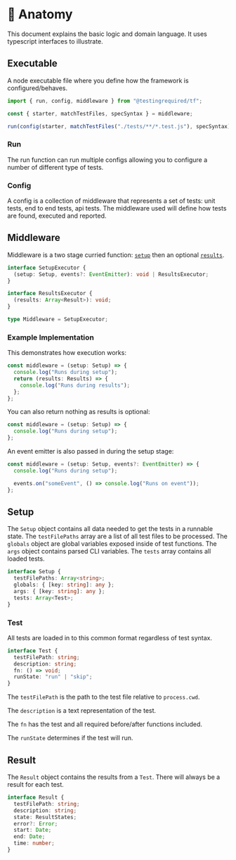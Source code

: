 # 🧬 Anatomy

This document explains the basic logic and domain language. It uses typescript interfaces to illustrate.

## Executable

A node executable file where you define how the framework is configured/behaves.

```javascript
import { run, config, middleware } from "@testingrequired/tf";

const { starter, matchTestFiles, specSyntax } = middleware;

run(config(starter, matchTestFiles("./tests/**/*.test.js"), specSyntax));
```

### Run

The run function can run multiple configs allowing you to configure a number of different type of tests.

### Config

A config is a collection of middleware that represents a set of tests: unit tests, end to end tests, api tests. The middleware used will define how tests are found, executed and reported.

## Middleware

Middleware is a two stage curried function: [`setup`](#setup) then an optional [`results`](#results).

```typescript
interface SetupExecutor {
  (setup: Setup, events?: EventEmitter): void | ResultsExecutor;
}

interface ResultsExecutor {
  (results: Array<Result>): void;
}

type Middleware = SetupExecutor;
```

### Example Implementation

This demonstrates how execution works:

```typescript
const middleware = (setup: Setup) => {
  console.log("Runs during setup");
  return (results: Results) => {
    console.log("Runs during results");
  };
};
```

You can also return nothing as results is optional:

```typescript
const middleware = (setup: Setup) => {
  console.log("Runs during setup");
};
```

An event emitter is also passed in during the setup stage:

```typescript
const middleware = (setup: Setup, events?: EventEmitter) => {
  console.log("Runs during setup");

  events.on("someEvent", () => console.log("Runs on event"));
};
```

## Setup

The `Setup` object contains all data needed to get the tests in a runnable state. The `testFilePaths` array are a list of all test files to be processed. The `globals` object are global variables exposed inside of test functions. The `args` object contains parsed CLI variables. The `tests` array contains all loaded tests.

```typescript
interface Setup {
  testFilePaths: Array<string>;
  globals: { [key: string]: any };
  args: { [key: string]: any };
  tests: Array<Test>;
}
```

### Test

All tests are loaded in to this common format regardless of test syntax.

```typescript
interface Test {
  testFilePath: string;
  description: string;
  fn: () => void;
  runState: "run" | "skip";
}
```

The `testFilePath` is the path to the test file relative to `process.cwd`.

The `description` is a text representation of the test.

The `fn` has the test and all required before/after functions included.

The `runState` determines if the test will run.

## Result

The `Result` object contains the results from a `Test`. There will always be a result for each test.

```typescript
interface Result {
  testFilePath: string;
  description: string;
  state: ResultStates;
  error?: Error;
  start: Date;
  end: Date;
  time: number;
}
```
